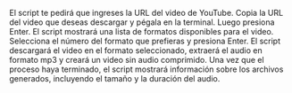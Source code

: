 El script te pedirá que ingreses la URL del video de YouTube. Copia la URL del video que deseas descargar y pégala en la terminal. Luego presiona Enter.
El script mostrará una lista de formatos disponibles para el video. Selecciona el número del formato que prefieras y presiona Enter.
El script descargará el video en el formato seleccionado, extraerá el audio en formato mp3 y creará un video sin audio comprimido.
Una vez que el proceso haya terminado, el script mostrará información sobre los archivos generados, incluyendo el tamaño y la duración del audio.
